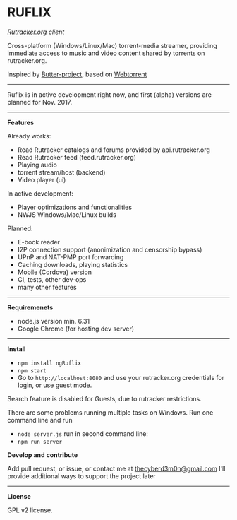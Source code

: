 # RUFLIX
_[Rutracker.org] client_

Cross-platform (Windows/Linux/Mac) torrent-media streamer, providing immediate access to music and video content shared by torrents on rutracker.org.

Inspired by [Butter-project], based on [Webtorrent]
****
Ruflix is in active development right now, and first (alpha) versions are planned for Nov. 2017.

****
**Features**

Already works:
- Read Rutracker catalogs and forums provided by api.rutracker.org
- Read Rutracker feed (feed.rutracker.org)
- Playing audio
- torrent stream/host (backend)
- Video player (ui)

In active development:
- Player optimizations and functionalities
- NWJS Windows/Mac/Linux builds

Planned:
- E-book reader
- I2P connection support (anonimization and censorship bypass)
- UPnP and NAT-PMP port forwarding
- Caching downloads, playing statistics
- Mobile (Cordova) version
- CI, tests, other dev-ops
- many other features

****

**Requiremenets**

- node.js version min. 6.31
- Google Chrome (for hosting dev server)

****

**Install**

- `npm install ngRuflix`
- `npm start`
- Go to `http://localhost:8080` and use your rutracker.org credentials for login, or use guest mode.

Search feature is disabled for Guests, due to rutracker restrictions.

There are some problems running multiple tasks on Windows.
Run one command line and run
- `node server.js`
run in second command line:
- `npm run server`

**Develop and contribute**

Add pull request, or issue, or contact me at thecyberd3m0n@gmail.com
I'll provide additional ways to support the project later
****

**License**

GPL v2 license.

[Butter-project]: http://butterproject.org/

[backend-rustreamer]: https://github.com/thecyberd3m0n/backend-rustreamer
[Webtorrent]: https://webtorrent.io/#
[Rutracker.org]: http://rutracker.org/